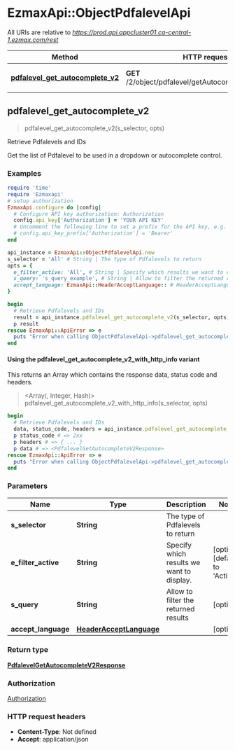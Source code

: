 # EzmaxApi::ObjectPdfalevelApi

All URIs are relative to *https://prod.api.appcluster01.ca-central-1.ezmax.com/rest*

| Method | HTTP request | Description |
| ------ | ------------ | ----------- |
| [**pdfalevel_get_autocomplete_v2**](ObjectPdfalevelApi.md#pdfalevel_get_autocomplete_v2) | **GET** /2/object/pdfalevel/getAutocomplete/{sSelector} | Retrieve Pdfalevels and IDs |


## pdfalevel_get_autocomplete_v2

> <PdfalevelGetAutocompleteV2Response> pdfalevel_get_autocomplete_v2(s_selector, opts)

Retrieve Pdfalevels and IDs

Get the list of Pdfalevel to be used in a dropdown or autocomplete control.

### Examples

```ruby
require 'time'
require 'Ezmaxapi'
# setup authorization
EzmaxApi.configure do |config|
  # Configure API key authorization: Authorization
  config.api_key['Authorization'] = 'YOUR API KEY'
  # Uncomment the following line to set a prefix for the API key, e.g. 'Bearer' (defaults to nil)
  # config.api_key_prefix['Authorization'] = 'Bearer'
end

api_instance = EzmaxApi::ObjectPdfalevelApi.new
s_selector = 'All' # String | The type of Pdfalevels to return
opts = {
  e_filter_active: 'All', # String | Specify which results we want to display.
  s_query: 's_query_example', # String | Allow to filter the returned results
  accept_language: EzmaxApi::HeaderAcceptLanguage:: # HeaderAcceptLanguage | 
}

begin
  # Retrieve Pdfalevels and IDs
  result = api_instance.pdfalevel_get_autocomplete_v2(s_selector, opts)
  p result
rescue EzmaxApi::ApiError => e
  puts "Error when calling ObjectPdfalevelApi->pdfalevel_get_autocomplete_v2: #{e}"
end
```

#### Using the pdfalevel_get_autocomplete_v2_with_http_info variant

This returns an Array which contains the response data, status code and headers.

> <Array(<PdfalevelGetAutocompleteV2Response>, Integer, Hash)> pdfalevel_get_autocomplete_v2_with_http_info(s_selector, opts)

```ruby
begin
  # Retrieve Pdfalevels and IDs
  data, status_code, headers = api_instance.pdfalevel_get_autocomplete_v2_with_http_info(s_selector, opts)
  p status_code # => 2xx
  p headers # => { ... }
  p data # => <PdfalevelGetAutocompleteV2Response>
rescue EzmaxApi::ApiError => e
  puts "Error when calling ObjectPdfalevelApi->pdfalevel_get_autocomplete_v2_with_http_info: #{e}"
end
```

### Parameters

| Name | Type | Description | Notes |
| ---- | ---- | ----------- | ----- |
| **s_selector** | **String** | The type of Pdfalevels to return |  |
| **e_filter_active** | **String** | Specify which results we want to display. | [optional][default to &#39;Active&#39;] |
| **s_query** | **String** | Allow to filter the returned results | [optional] |
| **accept_language** | [**HeaderAcceptLanguage**](.md) |  | [optional] |

### Return type

[**PdfalevelGetAutocompleteV2Response**](PdfalevelGetAutocompleteV2Response.md)

### Authorization

[Authorization](../README.md#Authorization)

### HTTP request headers

- **Content-Type**: Not defined
- **Accept**: application/json


